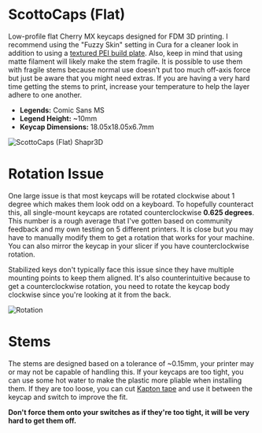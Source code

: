 # ScottoCaps (Flat)

Low-profile flat Cherry MX keycaps designed for FDM 3D printing. I recommend using the "Fuzzy Skin" setting in Cura for a cleaner look in addition to using a [textured PEI build plate](https://amzn.to/43r18ka). Also, keep in mind that using matte filament will likely make the stem fragile. It is possible to use them with fragile stems because normal use doesn't put too much off-axis force but just be aware that you might need extras. If you are having a very hard time getting the stems to print, increase your temperature to help the layer adhere to one another.

-   **Legends:** Comic Sans MS
-   **Legend Height:** ~10mm
-   **Keycap Dimensions:** 18.05x18.05x6.7mm

![ScottoCaps (Flat) Shapr3D](https://github.com/joe-scotto/scottokeebs/assets/8194147/7e9c1d18-393e-43a5-882d-ae4ba2fd26f7)

# Rotation Issue

One large issue is that most keycaps will be rotated clockwise about 1 degree which makes them look odd on a keyboard. To hopefully counteract this, all single-mount keycaps are rotated counterclockwise **0.625 degrees**. This number is a rough average that I've gotten based on community feedback and my own testing on 5 different printers. It is close but you may have to manually modify them to get a rotation that works for your machine. You can also mirror the keycap in your slicer if you have counterclockwise rotation.

Stabilized keys don't typically face this issue since they have multiple mounting points to keep them aligned. It's also counterintuitive because to get a counterclockwise rotation, you need to rotate the keycap body clockwise since you're looking at it from the back.

![Rotation](https://github.com/joe-scotto/scottokeebs/assets/8194147/beec036d-2de6-4332-99fc-ee3706a78251)

# Stems

The stems are designed based on a tolerance of ~0.15mm, your printer may or may not be capable of handling this. If your keycaps are too tight, you can use some hot water to make the plastic more pliable when installing them. If they are too loose, you can cut [Kapton tape](https://amzn.to/45GeFFr) and use it between the keycap and switch to improve the fit.

**Don't force them onto your switches as if they're too tight, it will be very hard to get them off.**
